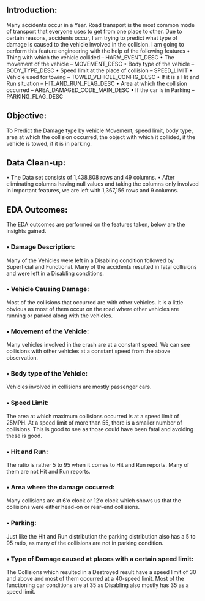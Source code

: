 ## Introduction:

Many accidents occur in a Year. Road transport is the most common mode of transport that everyone uses to get from one place to other. Due to certain reasons, accidents occur, I am trying to predict what type of damage is caused to the vehicle involved in the collision. I am going to perform this feature engineering with the help of the following features
•	Thing with which the vehicle collided – HARM_EVENT_DESC
•	The movement of the vehicle – MOVEMENT_DESC
•	Body type of the vehicle – BODY_TYPE_DESC
•	Speed limit at the place of collision – SPEED_LIMIT
•	Vehicle used for towing – TOWED_VEHICLE_CONFIG_DESC
•	If it is a Hit and Run situation – HIT_AND_RUN_FLAG_DESC
•	Area at which the collision occurred – AREA_DAMAGED_CODE_MAIN_DESC
•	If the car is in Parking – PARKING_FLAG_DESC
## Objective:

To Predict the Damage type by vehicle Movement, speed limit, body type, area at which the collision occurred, the object with which it collided, if the vehicle is towed, if it is in parking.

## Data Clean-up:

•	The Data set consists of 1,438,808 rows and 49 columns.
•	After eliminating columns having null values and taking the columns only involved in important features, we are left with 1,367,156 rows and 9 columns.

## EDA Outcomes: 

The EDA outcomes are performed on the features taken, below are the insights gained.
### •	Damage Description:
Many of the Vehicles were left in a Disabling condition followed by Superficial and Functional. Many of the accidents resulted in fatal collisions and were left in a Disabling conditions. 
### •	Vehicle Causing Damage:
Most of the collisions that occurred are with other vehicles. It is a little obvious as most of them occur on the road where other vehicles are running or parked along with the vehicles.
### •	Movement of the Vehicle:
Many vehicles involved in the crash are at a constant speed. We can see collisions with other vehicles at a constant speed from the above observation. 
### •	Body type of the Vehicle:
Vehicles involved in collisions are mostly passenger cars.
### •	Speed Limit:
The area at which maximum collisions occurred is at a speed limit of 25MPH. At a speed limit of more than 55, there is a smaller number of collisions. This is good to see as those could have been fatal and avoiding these is good.
### •	Hit and Run:
The ratio is rather 5 to 95 when it comes to Hit and Run reports. Many of them are not Hit and Run reports.
### •	Area where the damage occurred:
Many collisions are at 6’o clock or 12’o clock which shows us that the collisions were either head-on or rear-end collisions.
### •	Parking:
Just like the Hit and Run distribution the parking distribution also has a 5 to 95 ratio, as many of the collisions are not in parking condition.
### •	Type of Damage caused at places with a certain speed limit:
The Collisions which resulted in a Destroyed result have a speed limit of 30 and above and most of them occurred at a 40-speed limit. Most of the functioning car conditions are at 35 as Disabling also mostly has 35 as a speed limit.



